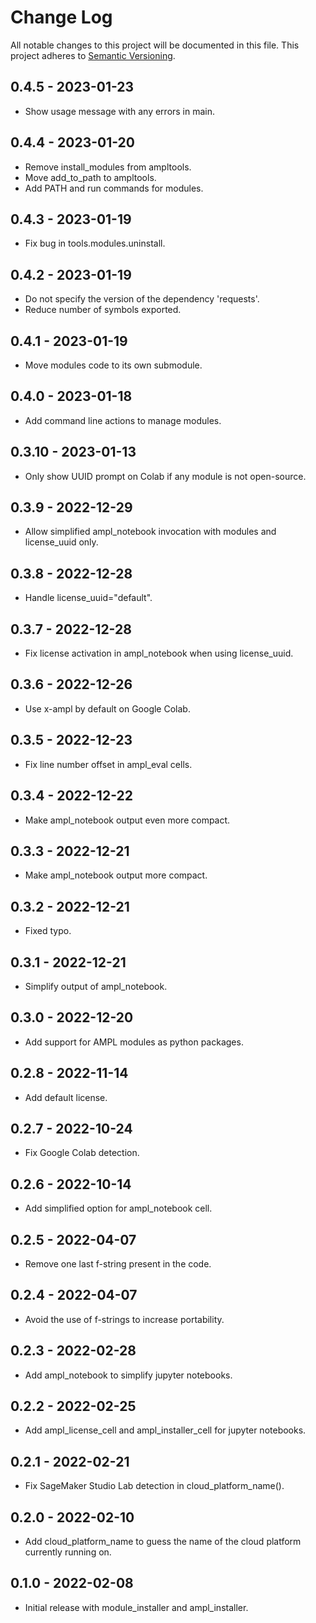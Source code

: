 # Change Log
All notable changes to this project will be documented in this file.
This project adheres to [Semantic Versioning](http://semver.org/).

## 0.4.5 - 2023-01-23
- Show usage message with any errors in main.

## 0.4.4 - 2023-01-20
- Remove install_modules from ampltools.
- Move add_to_path to ampltools.
- Add PATH and run commands for modules.

## 0.4.3 - 2023-01-19
- Fix bug in tools.modules.uninstall.

## 0.4.2 - 2023-01-19
- Do not specify the version of the dependency 'requests'.
- Reduce number of symbols exported.

## 0.4.1 - 2023-01-19
- Move modules code to its own submodule.

## 0.4.0 - 2023-01-18
- Add command line actions to manage modules.

## 0.3.10 - 2023-01-13
- Only show UUID prompt on Colab if any module is not open-source.

## 0.3.9 - 2022-12-29
- Allow simplified ampl_notebook invocation with modules and license_uuid only.

## 0.3.8 - 2022-12-28
- Handle license_uuid="default".

## 0.3.7 - 2022-12-28
- Fix license activation in ampl_notebook when using license_uuid.

## 0.3.6 - 2022-12-26
- Use x-ampl by default on Google Colab.

## 0.3.5 - 2022-12-23
- Fix line number offset in ampl_eval cells.

## 0.3.4 - 2022-12-22
- Make ampl_notebook output even more compact.

## 0.3.3 - 2022-12-21
- Make ampl_notebook output more compact.

## 0.3.2 - 2022-12-21
- Fixed typo.

## 0.3.1 - 2022-12-21
- Simplify output of ampl_notebook.

## 0.3.0 - 2022-12-20
- Add support for AMPL modules as python packages.

## 0.2.8 - 2022-11-14
- Add default license.

## 0.2.7 - 2022-10-24
- Fix Google Colab detection.

## 0.2.6 - 2022-10-14
- Add simplified option for ampl_notebook cell.

## 0.2.5 - 2022-04-07
- Remove one last f-string present in the code.

## 0.2.4 - 2022-04-07
- Avoid the use of f-strings to increase portability.

## 0.2.3 - 2022-02-28
- Add ampl_notebook to simplify jupyter notebooks.

## 0.2.2 - 2022-02-25
- Add ampl_license_cell and ampl_installer_cell for jupyter notebooks.

## 0.2.1 - 2022-02-21
- Fix SageMaker Studio Lab detection in cloud_platform_name().

## 0.2.0 - 2022-02-10
- Add cloud_platform_name to guess the name of the cloud platform currently running on.

## 0.1.0 - 2022-02-08
- Initial release with module_installer and ampl_installer.
